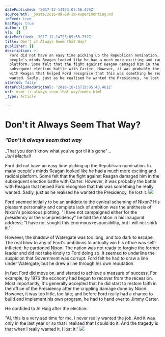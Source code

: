```yaml
---
datePublished: '2017-12-14T23:05:56.426Z'
sourcePath: _posts/2016-09-09-im-experimenting.md
inFeed: true
hasPage: true
author: []
via: {}
dateModified: '2017-12-14T23:05:55.732Z'
title: Don’t it Always Seem That Way?
publisher: {}
description: >-
  Ford did not have an easy time picking up the Republican nomination. In many
  people’s minds Reagan looked like he had a much more exciting and radical
  platform. Some felt that the fight against Reagan damaged him in the
  subsequent election battle with Carter. However, it was probably the battle
  with Reagan that helped Ford recognise that this was something he really
  wanted. Sadly, just as he realised he wanted the Presidency, he lost it.
starred: false
datePublishedOriginal: '2016-10-15T15:05:40.461Z'
url: dont-it-always-seem-that-way/index.html
_type: Article

---
```

# Don't it Always Seem That Way?

### _"Don't it always seem that way_  
_That you don't know what you've got til it's gone" _  
_Joni Mitchell_

Ford did not have an easy time picking up the Republican nomination. In many people's minds Reagan looked like he had a much more exciting and radical platform. Some felt that the fight against Reagan damaged him in the subsequent election battle with Carter. However, it was probably the battle with Reagan that helped Ford recognise that this was something he really wanted. Sadly, just as he realised he wanted the Presidency, he lost it.
![](https://the-grid-user-content.s3-us-west-2.amazonaws.com/716602a1-49bb-43c5-b682-7647f28057d4.jpg)

Ford seemed initially to be an antidote to the cynical scheming of Nixon? His pleasant personality and complete lack of ambition was the antithesis of Nixon's poisonous plotting. "I have not campaigned either for the presidency or the vice presidency" he told the nation in his inaugural address; "I have not sought this enormous responsibility, but I will not shirk it."

However, the shadow of Watergate was too long, and too dark to escape. The real blow to any of Ford's ambitions to actually win his office was self-inflicted: he pardoned Nixon. The nation was not ready to forgive the former leader and did not take kindly to Ford doing so. It seemed to underline the suspicion that Government was corrupt. Ford felt he had to draw a line under Watergate, but he drew a line through his own reputation.

In fact Ford did move on, and started to achieve a measure of success. For example, by 1976 the economy had begun to recover from the recession. Most importantly, it's generally accepted that he did start to restore faith in the office of the Presidency after the crippling damage done by Nixon. However, it was too little, too late; and before Ford really had a chance to build and implement his own program, he had to hand over to Jimmy Carter.

He confided to Al Haig after the election:

"Al, this is a very sad time for me. I never really wanted the job. And it was only in the last year or so that I realised that I could do it. And the tragedy is that when I really wanted it, I lost it."
![](https://the-grid-user-content.s3-us-west-2.amazonaws.com/7ccd2ac2-3f45-4624-acf1-310ed223b43a.png)